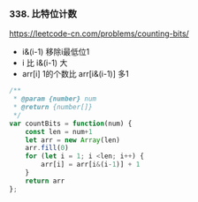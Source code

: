### 338. 比特位计数

https://leetcode-cn.com/problems/counting-bits/

- i&(i-1) 移除i最低位1
- i 比 i&(i-1) 大
- arr[i] 1的个数比 arr[i&(i-1)] 多1

```js
/**
 * @param {number} num
 * @return {number[]}
 */
var countBits = function(num) {
    const len = num+1
    let arr = new Array(len)
    arr.fill(0)
    for (let i = 1; i <len; i++) {
        arr[i] = arr[i&(i-1)] + 1
    }
    return arr
};
```

